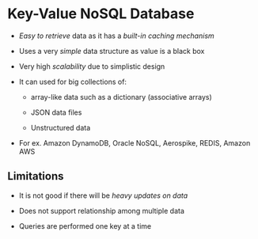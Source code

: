 # Key-Value NoSQL Database

- *Easy to retrieve* data as it has a *built-in caching mechanism*

- Uses a very *simple* data structure as value is a black box

- Very high *scalability* due to simplistic design

- It can used for big collections of:

  - array-like data such as a dictionary (associative arrays)

  - JSON data files

  - Unstructured data

- For ex. Amazon DynamoDB, Oracle NoSQL, Aerospike, REDIS, Amazon AWS

## Limitations

- It is not good if there will be *heavy updates on data*

- Does not support relationship among multiple data

- Queries are performed one key at a time
